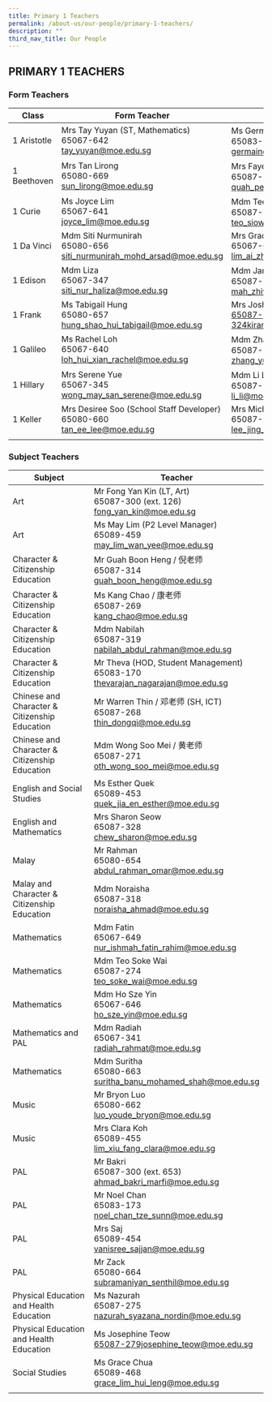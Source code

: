 ```yaml
---
title: Primary 1 Teachers
permalink: /about-us/our-people/primary-1-teachers/
description: ""
third_nav_title: Our People
---
```

## PRIMARY 1 TEACHERS

### Form Teachers

| Class | Form Teacher | Form Teacher |
|---|---|---|
| 1 Aristotle | Mrs Tay Yuyan (ST, Mathematics)<br>65067-642<br>[tay_yuyan@moe.edu.sg](mailto:tay_yuyan@moe.edu.sg) | Ms Germaine Quek / 郭老师<br>65083-171<br>[germaine_quek_jiamin@moe.edu.sg](mailto:germaine_quek_jiamin@moe.edu.sg) |
| 1 Beethoven | Mrs Tan Lirong<br>65080-669<br>[sun_lirong@moe.edu.sg](mailto:sun_lirong@moe.edu.sg) | Mrs Faye Loh / 柯老师<br>65087-264<br>[quah_pei_jun@moe.edu.sg](mailto:quah_pei_jun@moe.edu.sg) |
| 1 Curie | Ms Joyce Lim<br>65067-641<br>[joyce_lim@moe.edu.sg](mailto:joyce_lim@moe.edu.sg) | Mdm Teo Siow Yee / 张老师 (ST, SEN)<br>65087-270<br>[teo_siow_yee@moe.edu.sg](mailto:teo_siow_yee@moe.edu.sg) |
| 1 Da Vinci | Mdm Siti Nurmunirah<br>65080-656<br>[siti_nurmunirah_mohd_arsad@moe.edu.sg](mailto:siti_nurmunirah_mohd_arsad@moe.edu.sg) | Mrs Gracelyn Tham (P1 Level Manager)<br>65067-648<br>[lim_ai_zhen_gracelyn@moe.edu.sg](mailto:lim_ai_zhen_gracelyn@moe.edu.sg) |
| 1 Edison | Mdm Liza<br>65067-347<br>[siti_nur_haliza@moe.edu.sg](mailto:siti_nur_haliza@moe.edu.sg) | Mdm Jane Mah / 马老师<br>65087-267<br>[mah_zhiwei_jane@moe.edu.sg](mailto:mah_zhiwei_jane@moe.edu.sg) |
| 1 Frank | Ms Tabigail Hung<br>65080-657<br>[hung_shao_hui_tabigail@moe.edu.sg](mailto:hung_shao_hui_tabigail@moe.edu.sg) | Mrs Joshua<br>[65087-324kiran_jacqueline_rafeek@moe.edu.sg](mailto:65087-324kiran_jacqueline_rafeek@moe.edu.sg) |
| 1 Galileo | Ms Rachel Loh<br>65067-640<br>[loh_hui_xian_rachel@moe.edu.sg](mailto:loh_hui_xian_rachel@moe.edu.sg) | Mdm Zhang Yue / 张老师<br>65087-262<br>[zhang_yue_a@moe.edu.sg](mailto:zhang_yue_a@moe.edu.sg) |
| 1 Hillary | Mrs Serene Yue<br>65067-345<br>[wong_may_san_serene@moe.edu.sg](mailto:wong_may_san_serene@moe.edu.sg) | Mdm Li Li / 李老师<br>65087-263<br>[li_li@moe.edu.sg](mailto:li_li@moe.edu.sg) |
| 1 Keller | Mrs Desiree Soo (School Staff Developer)<br>65080-660<br>[tan_ee_lee@moe.edu.sg](mailto:tan_ee_lee@moe.edu.sg) | Mrs Michelle Khoo<br>65087-278<br>[lee_jing_wen_michelle@moe.edu.sg](mailto:lee_jing_wen_michelle@moe.edu.sg) |
| | | |

### Subject Teachers

| Subject | Teacher |
|---|---|
| Art | Mr Fong Yan Kin (LT, Art)<br>65087-300 (ext. 126)<br>[fong_yan_kin@moe.edu.sg](mailto:fong_yan_kin@moe.edu.sg) |
| Art | Ms May Lim (P2 Level Manager)<br>65089-459<br>[may_lim_wan_yee@moe.edu.sg](mailto:may_lim_wan_yee@moe.edu.sg) |
| Character & Citizenship Education | Mr Guah Boon Heng / 倪老师<br>65087-314<br>[guah_boon_heng@moe.edu.sg](mailto:guah_boon_heng@moe.edu.sg) |
| Character & Citizenship Education | Ms Kang Chao / 康老师<br>65087-269<br>[kang_chao@moe.edu.sg](mailto:kang_chao@moe.edu.sg) |
| Character & Citizenship Education | Mdm Nabilah<br>65087-319<br>[nabilah_abdul_rahman@moe.edu.sg](mailto:nabilah_abdul_rahman@moe.edu.sg) |
| Character & Citizenship Education | Mr Theva (HOD, Student Management)<br>65083-170<br>[thevarajan_nagarajan@moe.edu.sg](mailto:thevarajan_nagarajan@moe.edu.sg) |
| Chinese and Character & Citizenship Education | Mr Warren Thin / 邓老师 (SH, ICT)<br>65087-268<br>[thin_dongqi@moe.edu.sg](mailto:thin_dongqi@moe.edu.sg) |
| Chinese and Character & Citizenship Education | Mdm Wong Soo Mei / 黄老师<br>65087-271<br>[oth_wong_soo_mei@moe.edu.sg](mailto:oth_wong_soo_mei@moe.edu.sg) |
| English and Social Studies | Ms Esther Quek<br>65089-453<br>[quek_jia_en_esther@moe.edu.sg](mailto:quek_jia_en_esther@moe.edu.sg) |
| English and Mathematics | Mrs Sharon Seow<br>65087-328<br>[chew_sharon@moe.edu.sg](mailto:chew_sharon@moe.edu.sg) |
| Malay  | Mr Rahman<br>65080-654<br>[abdul_rahman_omar@moe.edu.sg](mailto:abdul_rahman_omar@moe.edu.sg) |
| Malay and Character & Citizenship Education | Mdm Noraisha<br>65087-318<br>[noraisha_ahmad@moe.edu.sg](mailto:noraisha_ahmad@moe.edu.sg) |
| Mathematics | Mdm Fatin<br>65067-649<br>[nur_ishmah_fatin_rahim@moe.edu.sg](mailto:nur_ishmah_fatin_rahim@moe.edu.sg) |
| Mathematics | Mdm Teo Soke Wai<br>65087-274<br>[teo_soke_wai@moe.edu.sg](mailto:teo_soke_wai@moe.edu.sg) |
| Mathematics | Mdm Ho Sze Yin<br>65067-646<br>[ho_sze_yin@moe.edu.sg](mailto:ho_sze_yin@moe.edu.sg) |
| Mathematics and PAL | Mdm Radiah<br>65067-341<br>[radiah_rahmat@moe.edu.sg](mailto:radiah_rahmat@moe.edu.sg) |
| Mathematics  | Mdm Suritha<br>65080-663<br>[suritha_banu_mohamed_shah@moe.edu.sg](mailto:suritha_banu_mohamed_shah@moe.edu.sg) |
| Music | Mr Bryon Luo<br>65080-662<br>[luo_youde_bryon@moe.edu.sg](mailto:luo_youde_bryon@moe.edu.sg) |
| Music | Mrs Clara Koh<br>65089-455<br>[lim_xiu_fang_clara@moe.edu.sg](mailto:lim_xiu_fang_clara@moe.edu.sg) |
| PAL | Mr Bakri<br>65087-300 (ext. 653)<br>[ahmad_bakri_marfi@moe.edu.sg](mailto:ahmad_bakri_marfi@moe.edu.sg) |
| PAL | Mr Noel Chan<br>65083-173<br>[noel_chan_tze_sunn@moe.edu.sg](mailto:noel_chan_tze_sunn@moe.edu.sg) |
| PAL | Mrs Saj<br>65089-454<br>[vanisree_sajjan@moe.edu.sg](mailto:vanisree_sajjan@moe.edu.sg) |
| PAL | Mr Zack<br>65080-664<br>[subramaniyan_senthil@moe.edu.sg](mailto:subramaniyan_senthil@moe.edu.sg) |
| Physical Education and Health Education | Ms Nazurah<br>65087-275<br>[nazurah_syazana_nordin@moe.edu.sg](mailto:nazurah_syazana_nordin@moe.edu.sg) |
| Physical Education and Health Education | Ms Josephine Teow<br>[65087-279josephine_teow@moe.edu.sg](mailto:65087-279josephine_teow@moe.edu.sg) |
| Social Studies | Ms Grace Chua<br>65089-468<br>[grace_lim_hui_leng@moe.edu.sg](mailto:grace_lim_hui_leng@moe.edu.sg) |
| | |